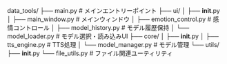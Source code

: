 data_tools/
├── main.py              # メインエントリーポイント
├── ui/
│   ├── __init__.py
│   ├── main_window.py   # メインウィンドウ
│   ├── emotion_control.py # 感情コントロール
│   ├── model_history.py # モデル履歴保持
│   └── model_loader.py  # モデル選択・読み込みUI
├── core/
│   ├── __init__.py
│   ├── tts_engine.py    # TTS処理
│   └── model_manager.py # モデル管理
└── utils/
    ├── __init__.py
    └── file_utils.py    # ファイル関連ユーティリティ